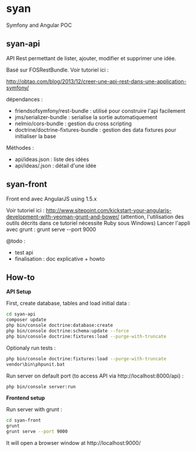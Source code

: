 # syan
Symfony and Angular POC

## syan-api

API Rest permettant de lister, ajouter, modifier et supprimer une idée.

Basé sur FOSRestBundle. Voir tutoriel ici :

http://obtao.com/blog/2013/12/creer-une-api-rest-dans-une-application-symfony/

dépendances :
* friendsofsymfony/rest-bundle : utilisé pour construire l'api facilement
* jms/serializer-bundle : serialise la sortie automatiquement
* nelmio/cors-bundle : gestion du cross scripting
* doctrine/doctrine-fixtures-bundle : gestion des data fixtures pour initialiser la base


Méthodes :

* api/ideas.json : liste des idées
* api/ideas/<id>.json : détail d'une idée


## syan-front

Front end avec AngularJS using 1.5.x

Voir tutoriel ici : http://www.sitepoint.com/kickstart-your-angularjs-development-with-yeoman-grunt-and-bower/
(attention, l'utilisation des outils décrits dans ce tutoriel nécessite Ruby sous Windows)
Lancer l'appli avec grunt :
  grunt serve --port 9000


@todo :
- test api
- finalisation : doc explicative + howto

## How-to

**API Setup**

First, create database, tables and load initial data :
```bash
cd syan-api
composer update
php bin/console doctrine:database:create
php bin/console doctrine:schema:update --force
php bin/console doctrine:fixtures:load --purge-with-truncate
```

Optionaly run tests :
```bash
php bin/console doctrine:fixtures:load --purge-with-truncate
vendor\bin\phpunit.bat
```

Run server on default port (to access API via http://localhost:8000/api) :
```bash
php bin/console server:run
```


**Frontend setup**

Run server with grunt :
```bash
cd syan-front
grunt
grunt serve --port 9000
```
It will open a browser window at http://localhost:9000/